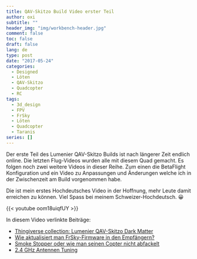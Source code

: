 ```yaml
---
title: QAV-Skitzo Build Video erster Teil
author: oxi
subtitle: ""
header_img: "img/workbench-header.jpg"
comment: false
toc: false
draft: false
lang: de
type: post
date: "2017-05-24"
categories:
  - Designed
  - Löten
  - QAV-Skitzo
  - Quadcopter
  - RC
tags:
  - 3d_design
  - FPV
  - FrSky
  - Löten
  - Quadcopter
  - Taranis
series: []
---
```

Der erste Teil des Lumenier QAV-Skitzo Builds ist nach längerer Zeit endlich online. Die letzten Flug-Videos wurden alle mit diesem Quad gemacht. Es folgen noch zwei weitere Videos in dieser Reihe. Zum einen die BetaFlight Konfiguration und ein Video zu Anpassungen und Änderungen welche ich in der Zwischenzeit am Build vorgenommen habe.

Die ist mein erstes Hochdeutsches Video in der Hoffnung, mehr Leute damit erreichen zu können. Viel Spass bei meinem Schweizer-Hochdeutsch. 😀

{{< youtube oom18uiqfUY >}}

In diesem Video verlinkte Beiträge:

* <a href="https://www.thingiverse.com/oxivanisher/collections/lumenier-qav-skitzo-dark-matter" target="_blank" rel="noopener noreferrer">Thingiverse collection: Lumenier QAV-Skitzo Dark Matter</a>
* <a href="https://ask.oxi.ch/t/wie-aktualisiert-man-frsky-firmware-in-den-empfaengern/38/2" target="_blank" rel="noopener noreferrer">Wie aktualisiert man FrSky-Firmware in den Empfängern?</a>
* <a href="https://ask.oxi.ch/t/smoke-stopper-oder-wie-man-seinen-copter-nicht-abfackelt/22/3" target="_blank" rel="noopener noreferrer">Smoke Stopper oder wie man seinen Copter nicht abfackelt</a>
* <a href="https://www.youtube.com/watch?v=0XXInO8-dcE" target="_blank" rel="noopener noreferrer">2.4 GHz Antennen Tuning</a>
